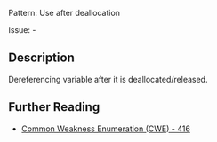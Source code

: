 Pattern: Use after deallocation

Issue: -

## Description

Dereferencing variable after it is deallocated/released.

## Further Reading

* [Common Weakness Enumeration (CWE) - 416](https://cwe.mitre.org/data/definitions/416.html)